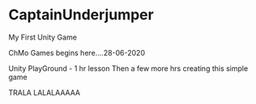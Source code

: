 # CaptainUnderjumper

My First Unity Game

ChMo Games begins here....28-06-2020

Unity PlayGround - 1 hr lesson
Then a few more hrs creating this simple game

TRALA LALALAAAAA
